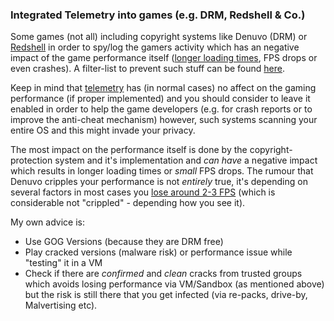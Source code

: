 ### Integrated Telemetry into games (e.g. DRM, Redshell & Co.)

Some games (not all) including copyright systems like Denuvo (DRM) or [Redshell](https://docs.google.com/spreadsheets/d/e/2PACX-1vQz1d2jf15nHZE8GaRDAWCVMWuYkhip_cwkDUD3fo9dn0EiDRG3crtNXNhPESz8ZLL2KVDULnm9D-VB/pubhtml) in order to spy/log the gamers activity which has an negative impact of the game performance itself ([longer loading times](https://www.youtube.com/watch?v=ByfLg9wGB4o), FPS drops or even crashes). A filter-list to prevent such stuff can be found [here](https://github.com/CHEF-KOCH/CKs-FilterList).

Keep in mind that [telemetry](https://en.wikipedia.org/wiki/Telemetry) has (in normal cases) no affect on the gaming performance (if proper implemented) and you should consider to leave it enabled in order to help the game developers (e.g. for crash reports or to improve the anti-cheat mechanism) however, such systems scanning your entire OS and this might invade your privacy.

The most impact on the performance itself is done by the copyright-protection system and it's implementation and _can have_ a negative impact which results in longer loading times or _small_ FPS drops. The rumour that Denuvo cripples your performance is not _entirely_ true, it's depending on several factors in most cases you [lose around 2-3 FPS](https://www.extremetech.com/gaming/282924-denuvo-really-does-cripple-pc-gaming-performance) (which is considerable not "crippled" - depending how you see it).

My own advice is:
- Use GOG Versions (because they are DRM free)
- Play cracked versions (malware risk) or performance issue while "testing" it in a VM
- Check if there are _confirmed_ and _clean_ cracks from trusted groups which avoids losing performance via VM/Sandbox (as mentioned above) but the risk is still there that you get infected (via re-packs, drive-by, Malvertising etc).
